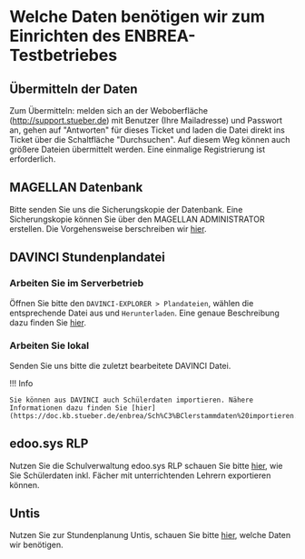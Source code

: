 # Welche Daten benötigen wir zum Einrichten des ENBREA-Testbetriebes

## Übermitteln der Daten

Zum Übermitteln: melden sich an der Weboberfläche (http://support.stueber.de) mit Benutzer (Ihre Mailadresse) und Passwort an, gehen auf "Antworten" für dieses Ticket und laden die Datei direkt ins Ticket über die Schaltfläche "Durchsuchen". Auf diesem Weg können auch größere Dateien übermittelt werden. Eine einmalige Registrierung ist erforderlich.

## MAGELLAN Datenbank

Bitte senden Sie uns die Sicherungskopie der Datenbank. Eine Sicherungskopie können Sie über den MAGELLAN ADMINISTRATOR erstellen. Die Vorgehensweise berschreiben wir [hier](https://doc.magellan7.stueber.de/schulverwaltung/admin/admin.datenbankverbindungen/#datensicherung).

## DAVINCI Stundenplandatei

### Arbeiten Sie im Serverbetrieb

Öffnen Sie bitte den `DAVINCI-EXPLORER > Plandateien`, wählen die entsprechende Datei aus und `Herunterladen`. Eine genaue Beschreibung dazu finden Sie [hier](https://doc.davinci6.stueber.de/06.enterprise/07.plandateien/#plan-herunterladen).

### Arbeiten Sie lokal

Senden Sie uns bitte die zuletzt bearbeitete DAVINCI Datei.

!!! Info

    Sie können aus DAVINCI auch Schülerdaten importieren. Nähere Informationen dazu finden Sie [hier](https://doc.kb.stueber.de/enbrea/Sch%C3%BClerstammdaten%20importieren.html).

## edoo.sys RLP

Nutzen Sie die Schulverwaltung edoo.sys RLP schauen Sie bitte [hier](https://doc.kb.stueber.de/enbrea/export%20von%20Sch%C3%BClerdaten%20aus%20edoosys.html), wie Sie Schülerdaten inkl. Fächer mit unterrichtenden Lehrern exportieren können.

## Untis

Nutzen Sie zur Stundenplanung Untis, schauen Sie bitte [hier](https://doc.kb.stueber.de/enbrea/export%20von%20UNTIS%20Daten.html), welche Daten wir benötigen.